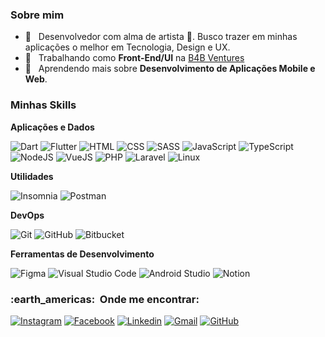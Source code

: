
<h3> Sobre mim </h3>

- 🤔 &nbsp; Desenvolvedor com alma de artista 🎨. Busco trazer em minhas aplicações o melhor em Tecnologia, Design e UX.
- 💼 &nbsp; Trabalhando como **Front-End/UI** na <a href="https://www.b4b.ventures/">B4B Ventures</a>
- 🌱 &nbsp; Aprendendo mais sobre **Desenvolvimento de Aplicações Mobile e Web**.

<h3> Minhas Skills </h3>

**Aplicações e Dados**
  
  ![Dart](https://img.shields.io/badge/-Dart-333333?style=flat&logo=Dart&logoColor=0175C2)
  ![Flutter](https://img.shields.io/badge/-Flutter-333333?style=flat&logo=Flutter&logoColor=45D1FD)
  ![HTML](https://img.shields.io/badge/-HTML-333333?style=flat&logo=HTML5&logoColor=E34F26)
  ![CSS](https://img.shields.io/badge/-CSS-333333?style=flat&logo=CSS3&logoColor=1572B6)
  ![SASS](https://img.shields.io/badge/-SASS-333333?style=flat&logo=SASS&logoColor=CC6699)
  ![JavaScript](https://img.shields.io/badge/-JavaScript-333333?style=flat&logo=Javascript&logoColor=F7DF1E)
  ![TypeScript](https://img.shields.io/badge/-TypeScript-333333?style=flat&logo=Typescript&logoColor=3178C6)
  ![NodeJS](https://img.shields.io/badge/-NodeJS-333333?style=flat&logo=Node.Js&logoColor=339933)
  ![VueJS](https://img.shields.io/badge/-VueJS-333333?style=flat&logo=Vue.Js&logoColor=4FC08D)
  ![PHP](https://img.shields.io/badge/-PHP-333333?style=flat&logo=PHP&logoColor=777BB4)
  ![Laravel](https://img.shields.io/badge/-Laravel-333333?style=flat&logo=Laravel&logoColor=FF2D20)
  ![Linux](https://img.shields.io/badge/-Linux-333333?style=flat&logo=Linux&logoColor=FCC624)

**Utilidades**

  ![Insomnia](https://img.shields.io/badge/-Insomnia-333333?style=flat&logo=Insomnia&logoColor=5849BE)
  ![Postman](https://img.shields.io/badge/-Postman-333333?style=flat&logo=Postman&logoColor=FF6C37)

**DevOps**

  ![Git](https://img.shields.io/badge/-Git-333333?style=flat&logo=git&logoColor=F05032)
  ![GitHub](https://img.shields.io/badge/-GitHub-333333?style=flat&logo=github&logoColor=FFFFFF)
  ![Bitbucket](https://img.shields.io/badge/-Bitbucket-333333?style=flat&logo=bitbucket&logoColor=0052CC)

**Ferramentas de Desenvolvimento**

  ![Figma](https://img.shields.io/badge/-Figma-333333?style=flat&logo=Figma&logoColor=F24E1E)
  ![Visual Studio Code](https://img.shields.io/badge/-Visual%20Studio%20Code-333333?style=flat&logo=visual-studio-code&logoColor=007ACC)
  ![Android Studio](https://img.shields.io/badge/-Android%20Studio-333333?style=flat&logo=android-studio&logoColor=3DDC84)
  ![Notion](https://img.shields.io/badge/-Notion-333333?style=flat&logo=Notion&logoColor=FFFFFF)

<h3> :earth_americas: &nbsp;Onde me encontrar: </h3> 

[![Instagram](https://img.shields.io/badge/-Instagram-333333?style=flat&logo=Instagram&logoColor=FFFFFF&link=https://www.instagram.com/santos._.bruno/)](https://www.instagram.com/santos._.bruno/)
[![Facebook](https://img.shields.io/badge/-Facebook-333333?style=flat&logo=Facebook&logoColor=FFFFFF&link=https://www.facebook.com/bruno.santos.90857901/)](https://www.facebook.com/bruno.santos.90857901/)
[![Linkedin](https://img.shields.io/badge/-LinkedIn-333333?style=flat&logo=Linkedin&logoColor=FFFFFF&link=https://www.linkedin.com/in/bruno-santos-917558ba/)](https://www.linkedin.com/in/bruno-santos-917558ba/)
[![Gmail](https://img.shields.io/badge/-Email-333333?style=flat&logo=Gmail&logoColor=FFFFFF&link=mailto:bruno.dos1997@gmail.com)](mailto:bruno.dos1997@gmail.com)
[![GitHub]( https://img.shields.io/github/followers/brsHUnterX?label=Seguir&style=social)](https://github.com/brsHunterX)
